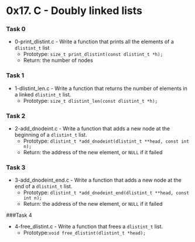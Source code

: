 # 0x17. C - Doubly linked lists

### Task 0 
* 0-print_dlistint.c - Write a function that prints all the elements of a `dlistint_t` list
   * Prototype: `size_t print_dlistint(const dlistint_t *h);`
   * Return: the number of nodes

### Task 1
* 1-dlistint_len.c - Write a function that returns the number of elements in a linked `dlistint_t` list.
   * Prototype: `size_t dlistint_len(const dlistint_t *h);`

### Task 2
* 2-add_dnodeint.c - Write a function that adds a new node at the beginning of a `dlistint_t` list.
   * Prototype: `dlistint_t *add_dnodeint(dlistint_t **head, const int n);`
   * Return: the address of the new element, or `NULL` if it failed

### Task 3
* 3-add_dnodeint_end.c - Write a function that adds a new node at the end of a `dlistint_t` list.
   * Prototype: `dlistint_t *add_dnodeint_end(dlistint_t **head, const int n);`
   * Return: the address of the new element, or `NULL` if it failed

###Task 4
* 4-free_dlistint.c - Write a function that frees a `dlistint_t` list.
   * Prototype:`void free_dlistint(dlistint_t *head);`

